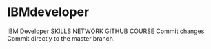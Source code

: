 # IBMdeveloper
IBM Developer SKILLS NETWORK GITHUB COURSE
Commit changes
Commit directly to the master branch.
